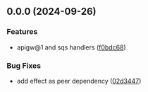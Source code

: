 
## 0.0.0 (2024-09-26)


### Features

* apigw@1 and sqs handlers ([f0bdc68](https://github.com/successkrisz/effect-lambda/commit/f0bdc68c9731581aca4cdafbcf5182a844606f21))


### Bug Fixes

* add effect as peer dependency ([02d3447](https://github.com/successkrisz/effect-lambda/commit/02d344796615399818eadb53051aba37214adc91))

